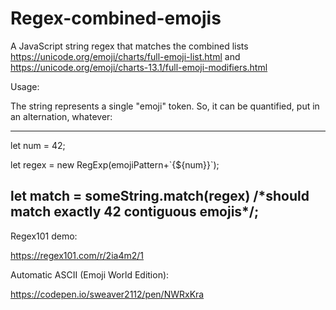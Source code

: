 # Regex-combined-emojis
A JavaScript string regex that matches the combined lists https://unicode.org/emoji/charts/full-emoji-list.html and https://unicode.org/emoji/charts-13.1/full-emoji-modifiers.html

Usage:

The string represents a single "emoji" token.  So, it can be quantified, put in an alternation, whatever:

---------------------------------------------------
let num = 42;

let regex = new RegExp(emojiPattern+\`{${num}}\`);

let match = someString.match(regex) /\*should match exactly 42 contiguous emojis\*/;
----------------------------------------------------

Regex101 demo:

https://regex101.com/r/2ia4m2/1

Automatic ASCII (Emoji World Edition):

https://codepen.io/sweaver2112/pen/NWRxKra
